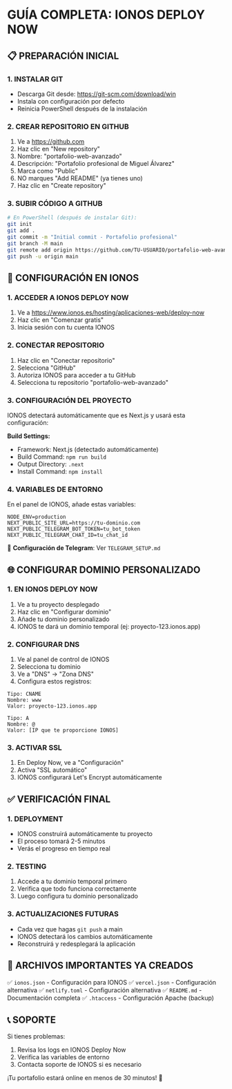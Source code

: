 # GUÍA COMPLETA: IONOS DEPLOY NOW

## 📋 PREPARACIÓN INICIAL

### 1. INSTALAR GIT
- Descarga Git desde: https://git-scm.com/download/win
- Instala con configuración por defecto
- Reinicia PowerShell después de la instalación

### 2. CREAR REPOSITORIO EN GITHUB
1. Ve a https://github.com
2. Haz clic en "New repository"
3. Nombre: "portafolio-web-avanzado"
4. Descripción: "Portafolio profesional de Miguel Álvarez"
5. Marca como "Public"
6. NO marques "Add README" (ya tienes uno)
7. Haz clic en "Create repository"

### 3. SUBIR CÓDIGO A GITHUB
```bash
# En PowerShell (después de instalar Git):
git init
git add .
git commit -m "Initial commit - Portafolio profesional"
git branch -M main
git remote add origin https://github.com/TU-USUARIO/portafolio-web-avanzado.git
git push -u origin main
```

## 🚀 CONFIGURACIÓN EN IONOS

### 1. ACCEDER A IONOS DEPLOY NOW
1. Ve a https://www.ionos.es/hosting/aplicaciones-web/deploy-now
2. Haz clic en "Comenzar gratis"
3. Inicia sesión con tu cuenta IONOS

### 2. CONECTAR REPOSITORIO
1. Haz clic en "Conectar repositorio"
2. Selecciona "GitHub"
3. Autoriza IONOS para acceder a tu GitHub
4. Selecciona tu repositorio "portafolio-web-avanzado"

### 3. CONFIGURACIÓN DEL PROYECTO
IONOS detectará automáticamente que es Next.js y usará esta configuración:

**Build Settings:**
- Framework: Next.js (detectado automáticamente)
- Build Command: `npm run build`
- Output Directory: `.next`
- Install Command: `npm install`

### 4. VARIABLES DE ENTORNO
En el panel de IONOS, añade estas variables:
```
NODE_ENV=production
NEXT_PUBLIC_SITE_URL=https://tu-dominio.com
NEXT_PUBLIC_TELEGRAM_BOT_TOKEN=tu_bot_token
NEXT_PUBLIC_TELEGRAM_CHAT_ID=tu_chat_id
```

📖 **Configuración de Telegram**: Ver `TELEGRAM_SETUP.md`

## 🌐 CONFIGURAR DOMINIO PERSONALIZADO

### 1. EN IONOS DEPLOY NOW
1. Ve a tu proyecto desplegado
2. Haz clic en "Configurar dominio"
3. Añade tu dominio personalizado
4. IONOS te dará un dominio temporal (ej: proyecto-123.ionos.app)

### 2. CONFIGURAR DNS
1. Ve al panel de control de IONOS
2. Selecciona tu dominio
3. Ve a "DNS" → "Zona DNS"
4. Configura estos registros:

```
Tipo: CNAME
Nombre: www
Valor: proyecto-123.ionos.app

Tipo: A
Nombre: @
Valor: [IP que te proporcione IONOS]
```

### 3. ACTIVAR SSL
1. En Deploy Now, ve a "Configuración"
2. Activa "SSL automático"
3. IONOS configurará Let's Encrypt automáticamente

## ✅ VERIFICACIÓN FINAL

### 1. DEPLOYMENT
- IONOS construirá automáticamente tu proyecto
- El proceso tomará 2-5 minutos
- Verás el progreso en tiempo real

### 2. TESTING
1. Accede a tu dominio temporal primero
2. Verifica que todo funciona correctamente
3. Luego configura tu dominio personalizado

### 3. ACTUALIZACIONES FUTURAS
- Cada vez que hagas `git push` a main
- IONOS detectará los cambios automáticamente
- Reconstruirá y redesplegará la aplicación

## 🔧 ARCHIVOS IMPORTANTES YA CREADOS

✅ `ionos.json` - Configuración para IONOS
✅ `vercel.json` - Configuración alternativa
✅ `netlify.toml` - Configuración alternativa
✅ `README.md` - Documentación completa
✅ `.htaccess` - Configuración Apache (backup)

## 📞 SOPORTE

Si tienes problemas:
1. Revisa los logs en IONOS Deploy Now
2. Verifica las variables de entorno
3. Contacta soporte de IONOS si es necesario

¡Tu portafolio estará online en menos de 30 minutos! 🚀
